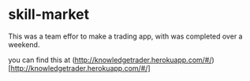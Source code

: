 # skill-market

This was a team effor to make a trading app, with was completed over a weekend.

you can find this at (http://knowledgetrader.herokuapp.com/#/) [http://knowledgetrader.herokuapp.com/#/]
